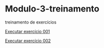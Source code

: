 # Modulo-3-treinamento
 
 treinamento de exercícios

 <a href="https://gustavocarvalhorodrigues.github.io/Modulo-3-treinamento/fundo001"> Executar exercício 001</a>
 
 <a href="https://gustavocarvalhorodrigues.github.io/Modulo-3-treinamento/fundo002"> Executar exercício 002</a>
